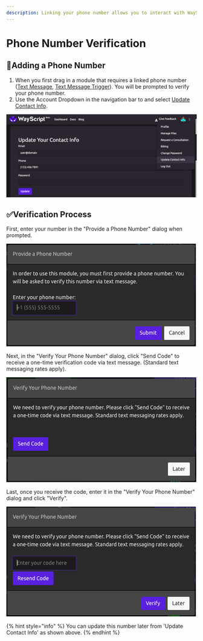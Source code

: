 ```yaml
---
description: Linking your phone number allows you to interact with WayScript via text.
---
```


# Phone Number Verification

## 📱Adding a Phone Number

1. When you first drag in a module that requires a linked phone number \([Text Message](../library/modules/text-message.md), [Text Message Trigger](../library/triggers/text-message-trigger.md)\). You will be prompted to verify your phone number. 
2. Use the Account Dropdown in the navigation bar to and select [Update Contact Info](https://wayscript.com/auth/update-contact-info).

![](../.gitbook/assets/screen-shot-2019-07-17-at-12.23.23-pm.png)

## ✅Verification Process

First, enter your number in the "Provide a Phone Number" dialog when prompted.

![](../.gitbook/assets/screen-shot-2019-07-15-at-3.52.17-pm.png)



Next, in the "Verify Your Phone Number" dialog, click "Send Code" to receive a one-time verification code via text message. \(Standard text messaging rates apply\).

![](../.gitbook/assets/screen-shot-2019-07-15-at-3.54.35-pm.png)

Last, once you receive the code, enter it in the "Verify Your Phone Number" dialog and click "Verify".

![](../.gitbook/assets/screen-shot-2019-07-15-at-3.59.06-pm.png)

{% hint style="info" %}
You can update this number later from 'Update Contact Info' as shown above.
{% endhint %}

